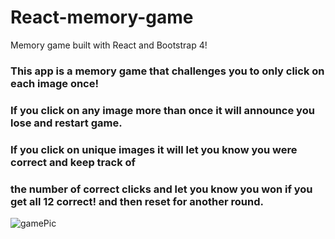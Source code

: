 # React-memory-game
Memory game built with React and Bootstrap 4!
### This app is a memory game that challenges you to only click on each image once!
### If you click on any image more than once it will announce you lose and restart game.
### If you click on unique images it will let you know you were correct and keep track of
### the number of correct clicks and let you know you won if you get all 12 correct! and then reset for another round.

![gamePic]("https://i.imgur.com/TZreltD.png")
